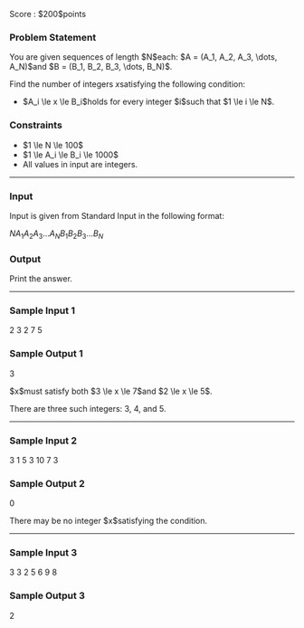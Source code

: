 
<div>

<span>

<span>

<p>
Score : $200$points
</p>

<div>

<section>

### **Problem Statement**

<p>
You are given sequences of length $N$each: $A = (A_1, A_2, A_3, \dots, A_N)$and $B = (B_1, B_2, B_3, \dots, B_N)$.

Find the number of integers $x$satisfying the following condition:
</p>

<ul>

<li>
$A_i \le x \le B_i$holds for every integer $i$such that $1 \le i \le N$.
</li>

</ul>

</section>

</div>

<div>

<section>

### **Constraints**

<ul>

<li>
$1 \le N \le 100$
</li>

<li>
$1 \le A_i \le B_i \le 1000$
</li>

<li>
All values in input are integers.
</li>

</ul>

</section>

</div>

---

<div>

<div>

<section>

### **Input**

<p>
Input is given from Standard Input in the following format:
</p>

<div>

$N$$A_1$$A_2$$A_3$$\dots$$A_N$$B_1$$B_2$$B_3$$\dots$$B_N$
</div>

</section>

</div>

<div>

<section>

### **Output**

<p>
Print the answer.
</p>

</section>

</div>

</div>

---

<div>

<section>

### **Sample Input 1**

<div>

2
3 2
7 5

</div>

</section>

</div>

<div>

<section>

### **Sample Output 1**

<div>

3

</div>

<p>
$x$must satisfy both $3 \le x \le 7$and $2 \le x \le 5$.

There are three such integers: $3$, $4$, and $5$.
</p>

</section>

</div>

---

<div>

<section>

### **Sample Input 2**

<div>

3
1 5 3
10 7 3

</div>

</section>

</div>

<div>

<section>

### **Sample Output 2**

<div>

0

</div>

<p>
There may be no integer $x$satisfying the condition.
</p>

</section>

</div>

---

<div>

<section>

### **Sample Input 3**

<div>

3
3 2 5
6 9 8

</div>

</section>

</div>

<div>

<section>

### **Sample Output 3**

<div>

2

</div>

</section>

</div>

</span>

</span>

</div>
